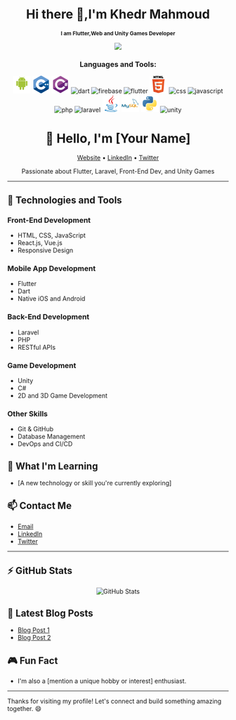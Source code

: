 
<h1 align="center"> Hi there 👋,I'm Khedr Mahmoud</h1>

<div   id="header" align="center">
  <h3 style="font-size: 12px" >I am Flutter,Web and Unity Games Developer</h3>
  <img align="center" src="https://media.giphy.com/media/iOdhk1BSNJ7PsQRUN3/giphy.gif" width="200"/>
</div>
 <h3 align="center" dir="auto">
 Languages and Tools:</h3>
 <p align="center" dir="auto">
    <img
      src="https://raw.githubusercontent.com/devicons/devicon/master/icons/android/android-original-wordmark.svg"
      alt="android"
      width="40"
      height="40"
      style="max-width: 100%"
    />
<!--    <img
      src="https://raw.githubusercontent.com/devicons/devicon/master/icons/c/c-original.svg"
      alt="c"
      width="40"
      height="40"
      style="max-width: 100%"
    /> -->
    <img
     src="https://raw.githubusercontent.com/devicons/devicon/master/icons/cplusplus/cplusplus-original.svg"
      alt="cplusplus"
      width="40"
      height="40"
      style="max-width: 100%"
    />
    <img
       src="https://raw.githubusercontent.com/devicons/devicon/master/icons/csharp/csharp-original.svg"
      alt="csharp"
      width="40"
      height="40"
      style="max-width: 100%"
    />
    <img
       src="https://camo.githubusercontent.com/d54cb8a71c6e700018b4d1390e6178d544f5713b618cb11e3d9513640a82d0c9/68747470733a2f2f7777772e766563746f726c6f676f2e7a6f6e652f6c6f676f732f646172746c616e672f646172746c616e672d69636f6e2e737667"
      alt="dart"
      width="40"
      height="40"
      style="max-width: 100%"
    />
    <img
     src="https://camo.githubusercontent.com/dd4b2422ed3bfc9da88c43d18550375c66f9584327dff7ecc19315ce50b96f07/68747470733a2f2f7777772e766563746f726c6f676f2e7a6f6e652f6c6f676f732f66697265626173652f66697265626173652d69636f6e2e737667"
      alt="firebase"
      width="40"
      height="40"
      style="max-width: 100%"
    />
    <img     src="https://camo.githubusercontent.com/114aa59f6bfe1ff7ef3444fbb224078eb6a32c43f0ed03a6c0c3e6df67e049ec/68747470733a2f2f7777772e766563746f726c6f676f2e7a6f6e652f6c6f676f732f666c7574746572696f2f666c7574746572696f2d69636f6e2e737667"
      alt="flutter"
      width="40"
      height="40"
      style="max-width: 100%"
    />
    <img
      src="https://raw.githubusercontent.com/devicons/devicon/master/icons/html5/html5-original-wordmark.svg"
      alt="html5"
     width="40"
      height="40"
      style="max-width: 100%"
    />
    <img
      src="https://cdn.jsdelivr.net/gh/devicons/devicon/icons/css3/css3-original-wordmark.svg"
      alt="css"
     width="40"
      height="40"
      style="max-width: 100%"
    />
    <img
      src="https://cdn.jsdelivr.net/gh/devicons/devicon/icons/javascript/javascript-original.svg"
      alt="javascript"
     width="40"
      height="40"
      style="max-width: 100%"
    />
     <img
      src="https://cdn.jsdelivr.net/gh/devicons/devicon/icons/php/php-original.svg"
      alt="php"
     width="40"
      height="40"
      style="max-width: 100%"
    />
     <img
      src="https://cdn.jsdelivr.net/gh/devicons/devicon/icons/laravel/laravel-plain-wordmark.svg"
      alt="laravel"
     width="40"
      height="40"
      style="max-width: 100%"
    />
     <img
      src="https://raw.githubusercontent.com/devicons/devicon/master/icons/java/java-original.svg"
      alt="java"
     width="40"
      height="40"
      style="max-width: 100%"
    />
<!--      <img
      src="https://camo.githubusercontent.com/76ae44a94388e048be2d8f5730d221c844f291162e6c5cdd632b1623a1b859f8/68747470733a2f2f7777772e766563746f726c6f676f2e7a6f6e652f6c6f676f732f6b6f746c696e6c616e672f6b6f746c696e6c616e672d69636f6e2e737667"
      alt="kotlin"
      width="40"
      height="40"
      style="max-width: 100%"
    /> -->
     <img
      src="https://raw.githubusercontent.com/devicons/devicon/master/icons/mysql/mysql-original-wordmark.svg"
      alt="mysql"
     width="40"
      height="40"
      style="max-width: 100%"
    />
     <img
      src="https://raw.githubusercontent.com/devicons/devicon/master/icons/python/python-original.svg"
      alt="python"
      width="40"
      height="40"
      style="max-width: 100%"
    />
   <img
      src="https://camo.githubusercontent.com/f8f5c4f90fe3c43e5b7858360cf3a4eeffcaa0bdf7352c7c8c4b9c1489bb7f99/68747470733a2f2f7777772e766563746f726c6f676f2e7a6f6e652f6c6f676f732f756e69747933642f756e69747933642d69636f6e2e737667"
      alt="unity"
      width="40"
      height="40"
      style="max-width: 100%"
    />
   
  </p>

<h1 align="center">👋 Hello, I'm [Your Name]</h1>

<p align="center">
  <a href="https://yourwebsite.com">Website</a> •
  <a href="https://linkedin.com/in/yourusername">LinkedIn</a> •
  <a href="https://twitter.com/yourusername">Twitter</a>
</p>

<p align="center">Passionate about Flutter, Laravel, Front-End Dev, and Unity Games</p>

---

## 🚀 Technologies and Tools

### Front-End Development
- HTML, CSS, JavaScript
- React.js, Vue.js
- Responsive Design

### Mobile App Development
- Flutter
- Dart
- Native iOS and Android

### Back-End Development
- Laravel
- PHP
- RESTful APIs

### Game Development
- Unity
- C#
- 2D and 3D Game Development

### Other Skills
- Git & GitHub
- Database Management
- DevOps and CI/CD

## 🌱 What I'm Learning
- [A new technology or skill you're currently exploring]

## 📫 Contact Me
- [Email](mailto:youremail@example.com)
- [LinkedIn](https://linkedin.com/in/yourusername)
- [Twitter](https://twitter.com/yourusername)

---

## ⚡ GitHub Stats

<p align="center">
  <img src="https://github-readme-stats.vercel.app/api?username=yourusername&show_icons=true&count_private=true&theme=dark" alt="GitHub Stats" />
</p>

## 📝 Latest Blog Posts

<!-- BLOG-POST-LIST:START -->
- [Blog Post 1](https://yourblog.com/post1)
- [Blog Post 2](https://yourblog.com/post2)
<!-- BLOG-POST-LIST:END -->

## 🎮 Fun Fact
- I'm also a [mention a unique hobby or interest] enthusiast.

---

Thanks for visiting my profile! Let's connect and build something amazing together. 😄


  
<!--
**khedrmahmoud/khedrmahmoud** is a ✨ _special_ ✨ repository because its `README.md` (this file) appears on your GitHub profile.

Here are some ideas to get you started:

- 🔭 I’m currently working on ...
- 🌱 I’m currently learning ...
- 👯 I’m looking to collaborate on ...
- 🤔 I’m looking for help with ...
- 💬 Ask me about ...
- 📫 How to reach me: ...
- 😄 Pronouns: ...
- ⚡ Fun fact: ...
-->
